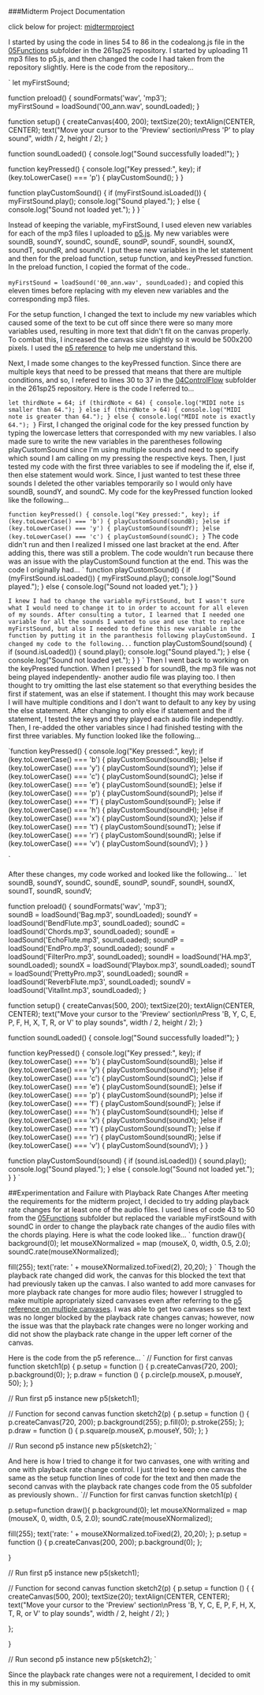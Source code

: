 ###Midterm Project Documentation

click below for project:
[midtermproject](https://editor.p5js.org/sarnaqvi/sketches/5D4qUEOmn)

I started by using the code in lines 54 to 86 in the codealong.js file in the [05Functions](https://github.com/rdwrome/261sp25/blob/main/05Functions/codealong.js) subfolder in the 261sp25 repository. I started by uploading 11 mp3 files to p5.js, and then changed the code I had taken from the repository slightly. Here is the code from the repository...

`
let myFirstSound;

function preload() {
  soundFormats('wav', 'mp3');  
  myFirstSound = loadSound('00_ann.wav', soundLoaded);
}

function setup() {
  createCanvas(400, 200);
  textSize(20);
  textAlign(CENTER, CENTER);
  text("Move your cursor to the 'Preview' section\nPress 'P' to play sound", width / 2, height / 2);
}

function soundLoaded() {
  console.log("Sound successfully loaded!");
}

function keyPressed() {
  console.log("Key pressed:", key);
  if (key.toLowerCase() === 'p') {
    playCustomSound();
  }
}

function playCustomSound() {
  if (myFirstSound.isLoaded()) {
    myFirstSound.play();
    console.log("Sound played.");
  } else {
    console.log("Sound not loaded yet.");
  }
}
`

Instead of keeping the variable, myFirstSound, I used eleven new variables for each of the mp3 files I uploaded to [p5.js](https://editor.p5js.org/). My new variables were soundB, soundY, soundC, soundE, soundP, soundF, soundH, soundX, soundT, soundR, and soundV. I put these new variables in the let statement and then for the preload function, setup function, and keyPressed function. In the preload function, I copied the format of the code..

` myFirstSound = loadSound('00_ann.wav', soundLoaded);
`
and copied this eleven times before replacing with my eleven new variables and the corresponding mp3 files. 

For the setup function, I changed the text to include my new variables which caused some of the text to be cut off since there were so many more variables used, resulting in more text that didn't fit on the canvas properly. To combat this, I increased the canvas size slightly so it would be 500x200 pixels. I used the [p5 reference](https://p5js.org/reference/p5/createCanvas/) to help me understand this.  

Next, I made some changes to the keyPressed function. Since there are multiple keys that need to be pressed that means that there are multiple conditions, and so, I refered to lines 30 to 37 in the [04ControlFlow](https://github.com/rdwrome/261sp25/blob/main/04ControlFlow/codealong.js) subfolder in the 261sp25 repository. Here is the code I referred to...

`
let thirdNote = 64;
if (thirdNote < 64) {
  console.log("MIDI note is smaller than 64.");
} else if (thirdNote > 64) {
  console.log("MIDI note is greater than 64.");
} else {
  console.log("MIDI note is exactly 64.");
}
`
First, I changed the original code for the key pressed function by typing the lowercase letters that corresponded with my new variables. I also made sure to write the new variables in the parentheses following playCustomSound since I'm using multiple sounds and need to specify which sound I am calling on my pressing the respective keys. Then, I just tested my code with the first three variables to see if modeling the if, else if, then else statement would work. Since, I just wanted to test these three sounds I deleted the other variables temporarily so I would only have soundB, soundY, and soundC. My code for the keyPressed function looked like the following...

`
function keyPressed() {
  console.log("Key pressed:", key);
  if (key.toLowerCase() === 'b') {
    playCustomSound(soundB);
  }else if (key.toLowerCase() === 'y') {
    playCustomSound(soundY);
  }else (key.toLowerCase() === 'c') {
    playCustomSound(soundC);
}
`
The code didn't run and then I realized I missed one last bracket at the end. After adding this, there was still a problem. The code wouldn't run because there was an issue with the playCustomSound function at the end. This was the code I originally had...
`
function playCustomSound() {
  if (myFirstSound.isLoaded()) {
    myFirstSound.play();
    console.log("Sound played.");
  } else {
    console.log("Sound not loaded yet.");
  }
}

`
I knew I had to change the variable myFirstSound, but I wasn't sure what I would need to change it to in order to account for all eleven of my sounds. After consulting a tutor, I learned that I needed one variable for all the sounds I wanted to use and use that to replace myFirstSound, but also I needed to define this new variable in the function by putting it in the paranthesis following playCustomSound. I changed my code to the following...
`
function playCustomSound(sound) {
  if (sound.isLoaded()) {
    sound.play();
    console.log("Sound played.");
  } else {
    console.log("Sound not loaded yet.");
  }
}
`
Then I went back to working on the keyPressed function. When I pressed b for soundB, the mp3 file was not being played independently- another audio file was playing too. I then thought to try omitting the last else statement so that everything besides the first if statement, was an else if statement. I thought this may work because I will have multiple conditions and I don't want to default to any key by using the else statement. After changing to only else if statement and the if statement, I tested the keys and they played each audio file independtly. Then, I re-added the other variables since I had finished testing with the first three variables. My function looked like the following...

`function keyPressed() {
  console.log("Key pressed:", key);
  if (key.toLowerCase() === 'b') {
    playCustomSound(soundB);
  }else if (key.toLowerCase() === 'y') {
    playCustomSound(soundY);
  }else if (key.toLowerCase() === 'c') {
    playCustomSound(soundC);
  }else if (key.toLowerCase() === 'e') { 
    playCustomSound(soundE);
  }else if (key.toLowerCase() === 'p') { 
    playCustomSound(soundP);
  }else if (key.toLowerCase() === 'f') {
    playCustomSound(soundF);
  }else if (key.toLowerCase() === 'h') {
    playCustomSound(soundH);
  }else if (key.toLowerCase() === 'x') {
    playCustomSound(soundX);
  }else if (key.toLowerCase() === 't') {
    playCustomSound(soundT);
  }else if (key.toLowerCase() === 'r') {
    playCustomSound(soundR);
  }else if (key.toLowerCase() === 'v') {
    playCustomSound(soundV);
}
}

`

After these changes, my code worked and looked like the following...
`
let soundB, soundY, soundC, soundE, soundP, soundF, soundH, soundX, soundT, soundR, soundV;

function preload() {
  soundFormats('wav', 'mp3');  
  soundB = loadSound('Bag.mp3', soundLoaded);
  soundY = loadSound('BendFlute.mp3', soundLoaded);
  soundC = loadSound('Chords.mp3', soundLoaded);
  soundE = loadSound('EchoFlute.mp3', soundLoaded);
  soundP = loadSound('EndPro.mp3', soundLoaded);
  soundF = loadSound('FilterPro.mp3', soundLoaded);
  soundH = loadSound('HA.mp3', soundLoaded);
  soundX = loadSound('Playbox.mp3', soundLoaded);
  soundT = loadSound('PrettyPro.mp3', soundLoaded);
  soundR = loadSound('ReverbFlute.mp3', soundLoaded);
  soundV = loadSound('VitalInt.mp3', soundLoaded);
}

function setup() {
  createCanvas(500, 200);
  textSize(20);
  textAlign(CENTER, CENTER);
  text("Move your cursor to the 'Preview' section\nPress 'B, Y, C, E, P, F, H, X, T, R, or V' to play sounds", width / 2, height / 2);
}

function soundLoaded() {
  console.log("Sound successfully loaded!");
}

function keyPressed() {
  console.log("Key pressed:", key);
  if (key.toLowerCase() === 'b') {
    playCustomSound(soundB);
  }else if (key.toLowerCase() === 'y') {
    playCustomSound(soundY);
  }else if (key.toLowerCase() === 'c') {
    playCustomSound(soundC);
  }else if (key.toLowerCase() === 'e') { 
    playCustomSound(soundE);
  }else if (key.toLowerCase() === 'p') { 
    playCustomSound(soundP);
  }else if (key.toLowerCase() === 'f') {
    playCustomSound(soundF);
  }else if (key.toLowerCase() === 'h') {
    playCustomSound(soundH);
  }else if (key.toLowerCase() === 'x') {
    playCustomSound(soundX);
  }else if (key.toLowerCase() === 't') {
    playCustomSound(soundT);
  }else if (key.toLowerCase() === 'r') {
    playCustomSound(soundR);
  }else if (key.toLowerCase() === 'v') {
    playCustomSound(soundV);
}
}



function playCustomSound(sound) {
  if (sound.isLoaded()) {
    sound.play();
    console.log("Sound played.");
  } else {
    console.log("Sound not loaded yet.");
  }
}
`

##Experimentation and Failure with Playback Rate Changes
After meeting the requirements for the midterm project, I decided to try adding playback rate changes for at least one of the audio files. I used lines of code 43 to 50 from the [05Functions](https://github.com/rdwrome/261sp25/blob/main/05Functions/codealong.js) subfolder but replaced the variable myFirstSound with soundC in order to change the playback rate changes of the audio files with the chords playing. Here is what the code looked like...
`
function draw(){
  background(0);
  let mouseXNormalized = map (mouseX, 0, width, 0.5, 2.0);
  soundC.rate(mouseXNormalized);
  
  fill(255);
  text('rate: ' + mouseXNormalized.toFixed(2), 20,20);
}
`
Though the playback rate changed did work, the canvas for this blocked the text that had previously taken up the canvas. I also wanted to add more canvases for more playback rate changes for more audio files; however I struggled to make multiple apropriately sized canvases even after referring to the [p5 reference on multiple canvases](https://p5js.org/examples/advanced-canvas-rendering-multiple-canvases/). I was able to get two canvases so the text was no longer blocked by the playback rate changes canvas; however, now the issue was that the playback rate changes were no longer working and did not show the playback rate change in the upper left corner of the canvas. 


Here is the code from the p5 reference...
`
// Function for first canvas
function sketch1(p) {
  p.setup = function () {
    p.createCanvas(720, 200);
    p.background(0);
  };
  p.draw = function () {
    p.circle(p.mouseX, p.mouseY, 50);
  };
}

// Run first p5 instance
new p5(sketch1);

// Function for second canvas
function sketch2(p) {
  p.setup = function () {
    p.createCanvas(720, 200);
    p.background(255);
    p.fill(0);
    p.stroke(255);
  };
  p.draw = function () {
    p.square(p.mouseX, p.mouseY, 50);
  };
}

// Run second p5 instance
new p5(sketch2);
`

And here is how I tried to change it for two canvases, one with writing and one with playback rate change control. I just tried to keep one canvas  the same as the setup function lines of code for the text and then made the second canvas with the playback rate changes code from the 05 subfolder as previously shown..
`// Function for first canvas
function sketch1(p) {
  
  p.setup=function draw(){
  p.background(0);
  let mouseXNormalized = map (mouseX, 0, width, 0.5, 2.0);
  soundC.rate(mouseXNormalized);
  
  fill(255);
  text('rate: ' + mouseXNormalized.toFixed(2), 20,20);
};
  p.setup = function () {
    p.createCanvas(200, 200);
    p.background(0);
  };
 
}

// Run first p5 instance
new p5(sketch1);

// Function for second canvas
function sketch2(p) {
  p.setup = function () {
  {
  createCanvas(500, 200);
  textSize(20);
  textAlign(CENTER, CENTER);
  text("Move your cursor to the 'Preview' section\nPress 'B, Y, C, E, P, F, H, X, T, R, or V' to play sounds", width / 2, height / 2);
}
    
  };
 
}

// Run second p5 instance
new p5(sketch2);
`

Since the playback rate changes were not a requirement, I decided to omit this in my submission. 